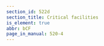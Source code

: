 ```yaml
---
section_id: 522d
section_title: Critical facilities
is_element: true
abbr: bCF
page_in_manual: 520-4
---
```

